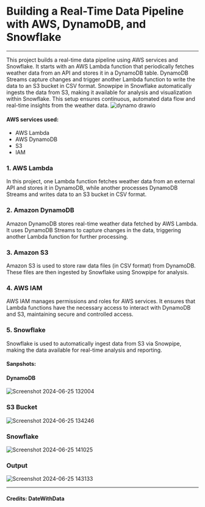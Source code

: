 # Building a Real-Time Data Pipeline with AWS, DynamoDB, and Snowflake
-------------------------------------------------------------

This project builds a real-time data pipeline using AWS services and Snowflake. It starts with an AWS Lambda function that periodically fetches weather data from an API and stores it in a DynamoDB table. DynamoDB Streams capture changes and trigger another Lambda function to write the data to an S3 bucket in CSV format. Snowpipe in Snowflake automatically ingests the data from S3, making it available for analysis and visualization within Snowflake. This setup ensures continuous, automated data flow and real-time insights from the weather data.
![dynamo drawio](https://github.com/bhavanachitragar/Building-a-Real-Time-Data-Pipeline-with-AWS-DynamoDB-and-Snowflake-/assets/91766461/10b593aa-6c94-4988-a6a0-41a63df191b3)


#### AWS services used:

- AWS Lambda
- AWS DynamoDB
- S3 
- IAM


### 1. AWS Lambda
In this project, one Lambda function fetches weather data from an external API and stores it in DynamoDB, while another processes DynamoDB Streams and writes data to an S3 bucket in CSV format.

### 2. Amazon DynamoDB
Amazon DynamoDB stores real-time weather data fetched by AWS Lambda. It uses DynamoDB Streams to capture changes in the data, triggering another Lambda function for further processing.

### 3. Amazon S3
Amazon S3 is used to store raw data files (in CSV format) from DynamoDB. These files are then ingested by Snowflake using Snowpipe for analysis.

### 4. AWS IAM
AWS IAM manages permissions and roles for AWS services. It ensures that Lambda functions have the necessary access to interact with DynamoDB and S3, maintaining secure and controlled access.

### 5. Snowflake
Snowflake is used to automatically ingest data from S3 via Snowpipe, making the data available for real-time analysis and reporting.

#### Sanpshots:
#### DynamoDB
![Screenshot 2024-06-25 132004](https://github.com/bhavanachitragar/Building-a-Real-Time-Data-Pipeline-with-AWS-DynamoDB-and-Snowflake-/assets/91766461/7cc97b83-62de-4f66-9070-ee4967487ee1)
### S3 Bucket
![Screenshot 2024-06-25 134246](https://github.com/bhavanachitragar/Building-a-Real-Time-Data-Pipeline-with-AWS-DynamoDB-and-Snowflake-/assets/91766461/e11579e6-2f57-4517-8198-170a2d8829f1)
### Snowflake
![Screenshot 2024-06-25 141025](https://github.com/bhavanachitragar/Building-a-Real-Time-Data-Pipeline-with-AWS-DynamoDB-and-Snowflake-/assets/91766461/bf7e944f-bc57-4d1b-bc74-968f5d803e9f)



### Output

![Screenshot 2024-06-25 143133](https://github.com/bhavanachitragar/Building-a-Real-Time-Data-Pipeline-with-AWS-DynamoDB-and-Snowflake-/assets/91766461/0ed2df90-cd30-4c1a-a68d-4f16aec71dbd)

----------------------------------------------------------------

#### Credits: DateWithData
